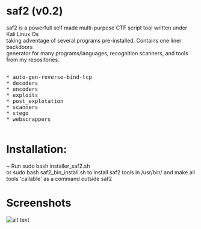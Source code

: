 # saf2 (v0.2)

saf2 is a powerfull self made multi-purpose CTF script tool written under Kali Linux Os  
taking adventage of several programs pre-installed. Contains one liner backdoors  
generator for many programs/languages, recognition scanners, and tools from my repositories.  

<pre>

* auto-gen-reverse-bind-tcp  
* decoders  
* encoders  
* exploits    
* post_explotation  
* scanners  
* stego  
* webscrappers  

</pre>

# Installation:  
~ Run sudo bash installer_saf2.sh  
or sudo bash saf2_bin_install.sh to install saf2 tools in /usr/bin/ and make all tools 'callable' as a command outside saf2  

# Screenshots

![alt text](https://github.com/0bfxGH0ST/saf2/blob/main/screenshots/screenshot1.png)  
